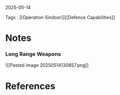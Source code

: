 2025-05-14

Tags : [[Operation Sindoor]][[Defence Capabilities]]

# Notes 

### Long Range Weapons 

![[Pasted image 20250514130857.png]]

# References

